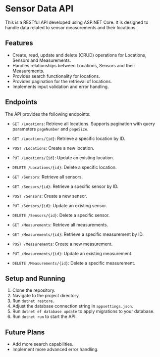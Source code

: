 # Sensor Data API

This is a RESTful API developed using ASP.NET Core. It is designed to handle data related to sensor measurements and their locations.

## Features

- Create, read, update and delete (CRUD) operations for Locations, Sensors and Measurements.
- Handles relationships between Locations, Sensors and their Measurements.
- Provides search functionality for locations.
- Provides pagination for the retrieval of locations.
- Implements input validation and error handling.

## Endpoints

The API provides the following endpoints:

- `GET /Locations`: Retrieve all locations. Supports pagination with query parameters `pageNumber` and `pageSize`.
- `GET /Locations/{id}`: Retrieve a specific location by ID.
- `POST /Locations`: Create a new location.
- `PUT /Locations/{id}`: Update an existing location.
- `DELETE /Locations/{id}`: Delete a specific location.

- `GET /Sensors`: Retrieve all sensors.
- `GET /Sensors/{id}`: Retrieve a specific sensor by ID.
- `POST /Sensors`: Create a new sensor.
- `PUT /Sensors/{id}`: Update an existing sensor.
- `DELETE /Sensors/{id}`: Delete a specific sensor.

- `GET /Measurements`: Retrieve all measurements.
- `GET /Measurements/{id}`: Retrieve a specific measurement by ID.
- `POST /Measurements`: Create a new measurement.
- `PUT /Measurements/{id}`: Update an existing measurement.
- `DELETE /Measurements/{id}`: Delete a specific measurement.

## Setup and Running

1. Clone the repository.
2. Navigate to the project directory.
3. Run `dotnet restore`.
4. Adjust the database connection string in `appsettings.json`.
5. Run `dotnet ef database update` to apply migrations to your database.
6. Run `dotnet run` to start the API.

## Future Plans

- Add more search capabilities.
- Implement more advanced error handling.


